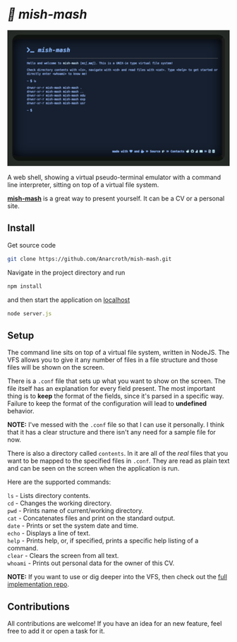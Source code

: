 # * mish-mash*

![screenshot](./contents/screenshot.png)

A web shell, showing a virtual pseudo-terminal emulator with a command line interpreter, sitting on top of a virtual file system.

[**mish-mash**](https://www.196flavors.com/bulgaria-mish-mash/) is a great way to present yourself. It can be a CV or a personal site.

## Install

Get source code

``` bash
git clone https://github.com/Anarcroth/mish-mash.git
```

Navigate in the project directory and run

``` javascript
npm install
```

and then start the application on [localhost](localhost:3000)

``` javascript
node server.js
```

## Setup

The command line sits on top of a virtual file system, written in NodeJS. The VFS allows you to give it any number of files in a file structure and those files will be shown on the screen.

There is a `.conf` file that sets up what you want to show on the screen. The file itself has an explanation for every field present. The most important thing is to **keep** the format of the fields, since it's parsed in a specific way. Failure to keep the format of the configuration will lead to **undefined** behavior.

**NOTE:** I've messed with the `.conf` file so that I can use it personally. I think that it has a clear structure and there isn't any need for a sample file for now.

There is also a directory called `contents`. In it are all of the *real* files that you want to be mapped to the specified files in `.conf`. They are read as plain text and can be seen on the screen when the application is run.

Here are the supported commands:

`ls` - Lists directory contents. \
`cd` - Changes the working directory. \
`pwd` - Prints name of current/working directory. \
`cat` - Concatenates files and print on the standard output. \
`date` - Prints or set the system date and time. \
`echo` - Displays a line of text. \
`help` - Prints help, or, if specified, prints a specific help listing of a command. \
`clear` - Clears the screen from all text. \
`whoami` - Prints out personal data for the owner of this CV.

**NOTE:** If you want to use or dig deeper into the VFS, then check out the [full implementation repo](https://github.com/Anarcroth/jayVFS).

## Contributions

All contributions are welcome! If you have an idea for an new feature, feel free to add it or open a task for it.
